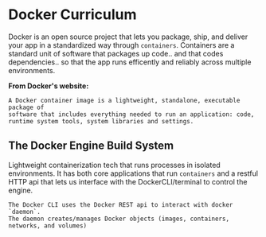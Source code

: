 # Docker Curriculum 

Docker is an open source project that lets you package, ship,  and deliver your app in a standardized way through `containers`.  Containers are a standard unit of software that packages up code.. and that codes dependencies..  so that the app runs efficently and reliably across multiple environments.

**From Docker's website:**

```
A Docker container image is a lightweight, standalone, executable package of 
software that includes everything needed to run an application: code, 
runtime system tools, system libraries and settings.
```

## The Docker Engine Build System

Lightweight containerization tech that runs processes in isolated environments. It has both core applications that run `containers` and a restful HTTP api that lets us interface with the DockerCLI/terminal to control the engine.

```
The Docker CLI uses the Docker REST api to interact with docker `daemon`. 
The daemon creates/manages Docker objects (images, containers, networks, and volumes)
```


